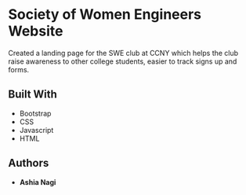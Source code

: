 # Society of Women Engineers Website

Created a landing page for the SWE club at CCNY which helps the club raise awareness to other college students, easier to track signs up and forms. 

## Built With

* Bootstrap
* CSS
* Javascript
* HTML

## Authors
* **Ashia Nagi**
